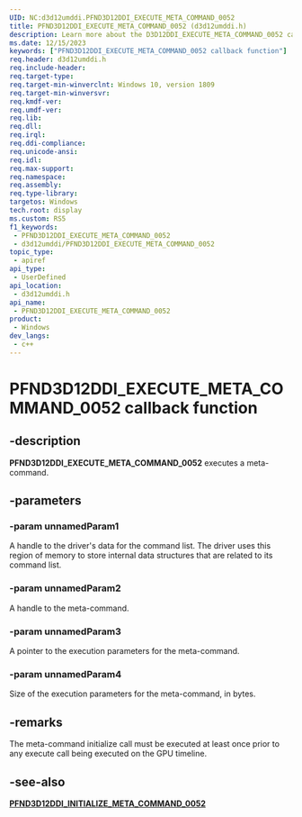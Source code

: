 ```yaml
---
UID: NC:d3d12umddi.PFND3D12DDI_EXECUTE_META_COMMAND_0052
title: PFND3D12DDI_EXECUTE_META_COMMAND_0052 (d3d12umddi.h)
description: Learn more about the D3D12DDI_EXECUTE_META_COMMAND_0052 callback function.
ms.date: 12/15/2023
keywords: ["PFND3D12DDI_EXECUTE_META_COMMAND_0052 callback function"]
req.header: d3d12umddi.h
req.include-header: 
req.target-type: 
req.target-min-winverclnt: Windows 10, version 1809
req.target-min-winversvr: 
req.kmdf-ver: 
req.umdf-ver: 
req.lib: 
req.dll: 
req.irql: 
req.ddi-compliance: 
req.unicode-ansi: 
req.idl: 
req.max-support: 
req.namespace: 
req.assembly: 
req.type-library: 
targetos: Windows
tech.root: display
ms.custom: RS5
f1_keywords:
 - PFND3D12DDI_EXECUTE_META_COMMAND_0052
 - d3d12umddi/PFND3D12DDI_EXECUTE_META_COMMAND_0052
topic_type:
 - apiref
api_type:
 - UserDefined
api_location:
 - d3d12umddi.h
api_name:
 - PFND3D12DDI_EXECUTE_META_COMMAND_0052
product:
 - Windows
dev_langs:
 - c++
---
```


# PFND3D12DDI_EXECUTE_META_COMMAND_0052 callback function

## -description

**PFND3D12DDI_EXECUTE_META_COMMAND_0052** executes a meta-command.

## -parameters

### -param unnamedParam1

A handle to the driver's data for the command list. The driver uses this region of memory to store internal data structures that are related to its command list.

### -param unnamedParam2

A handle to the meta-command.

### -param unnamedParam3

A pointer to the execution parameters for the meta-command.

### -param unnamedParam4

Size of the execution parameters for the meta-command, in bytes.

## -remarks

The meta-command initialize call must be executed at least once prior to any execute call being executed on the GPU timeline.

## -see-also

[**PFND3D12DDI_INITIALIZE_META_COMMAND_0052**](nc-d3d12umddi-pfnd3d12ddi_initialize_meta_command_0052.md)
